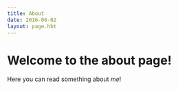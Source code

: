 ```yaml
---
title: About
date: 2016-06-02
layout: page.hbt
---
```

# Welcome to the about page!

Here you can read something about *me*!
